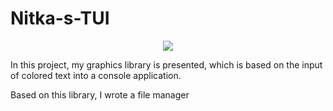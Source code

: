 # Nitka-s-TUI
<p align="center">
  <img src="https://cdn.discordapp.com/attachments/573166658579988493/896744776030908456/unknown.png" />
</p>
In this project, my graphics library is presented, which is based on the input of colored text into a console application.

Based on this library, I wrote a file manager
